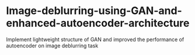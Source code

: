 # Image-deblurring-using-GAN-and-enhanced-autoencoder-architecture
Implement lightweight structure of GAN and improved the performance of autoencoder on image deblurring task
